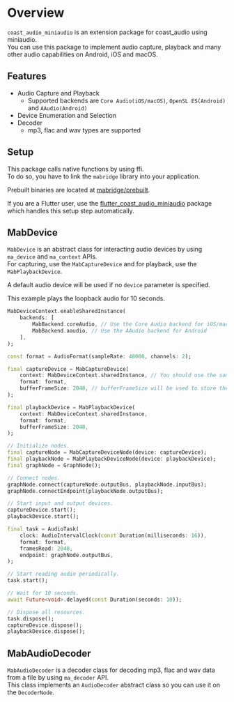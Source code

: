 # Overview

`coast_audio_miniaudio` is an extension package for coast_audio using miniaudio.\
You can use this package to implement audio capture, playback and many other audio capabilities on Android, iOS and macOS.

## Features

- Audio Capture and Playback
  - Supported backends are `Core Audio(iOS/macOS)`, `OpenSL ES(Android)` and `AAudio(Android)`
- Device Enumeration and Selection
- Decoder
  - mp3, flac and wav types are supported

## Setup

This package calls native functions by using ffi.\
To do so, you have to link the `mabridge` library into your application.

Prebuilt binaries are located at [mabridge/prebuilt](https://github.com/SKKbySSK/coast_audio/tree/main/packages/coast_audio_miniaudio/mabridge/prebuilt).

If you are a Flutter user, use the [flutter_coast_audio_miniaudio](https://github.com/SKKbySSK/coast_audio/tree/main/packages/flutter_coast_audio_miniaudio) package which handles this setup step automatically.

## MabDevice

`MabDevice` is an abstract class for interacting audio devices by using `ma_device` and `ma_context` APIs.\
For capturing, use the `MabCaptureDevice` and for playback, use the `MabPlaybackDevice`.

A default audio device will be used if no `device` parameter is specified.

This example plays the loopback audio for 10 seconds.
```dart
MabDeviceContext.enableSharedInstance(
    backends: [
        MabBackend.coreAudio, // Use the Core Audio backend for iOS/macOS
        MabBackend.aaudio, // Use the AAudio backend for Android
    ],
);

const format = AudioFormat(sampleRate: 48000, channels: 2);

final captureDevice = MabCaptureDevice(
    context: MabDeviceContext.sharedInstance, // You should use the same device context on all MabDevice instances.
    format: format,
    bufferFrameSize: 2048, // bufferFrameSize will be used to store the captured data. For low-latency use cases, set this field to smaller size.
);

final playbackDevice = MabPlaybackDevice(
    context: MabDeviceContext.sharedInstance,
    format: format,
    bufferFrameSize: 2048,
);

// Initialize nodes.
final captureNode = MabCaptureDeviceNode(device: captureDevice);
final playbackNode = MabPlaybackDeviceNode(device: playbackDevice);
final graphNode = GraphNode();

// Connect nodes.
graphNode.connect(captureNode.outputBus, playbackNode.inputBus);
graphNode.connectEndpoint(playbackNode.outputBus);

// Start input and output devices.
captureDevice.start();
playbackDevice.start();

final task = AudioTask(
    clock: AudioIntervalClock(const Duration(milliseconds: 16)),
    format: format,
    framesRead: 2048,
    endpoint: graphNode.outputBus,
);

// Start reading audio periodically.
task.start();

// Wait for 10 seconds.
await Future<void>.delayed(const Duration(seconds: 10));

// Dispose all resources.
task.dispose();
captureDevice.dispose();
playbackDevice.dispose();
```

## MabAudioDecoder

`MabAudioDecoder` is a decoder class for decoding mp3, flac and wav data from a file by using `ma_decoder` API.\
This class implements an `AudioDecoder` abstract class so you can use it on the `DecoderNode`.
